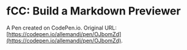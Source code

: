 # fCC: Build a Markdown Previewer

A Pen created on CodePen.io. Original URL: [https://codepen.io/allemandi/pen/OJbomZd](https://codepen.io/allemandi/pen/OJbomZd).


